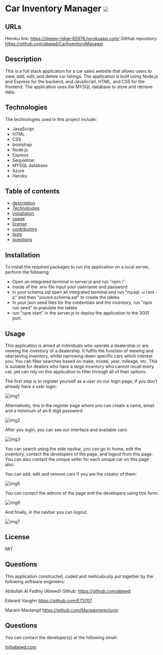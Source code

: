 # Car Inventory Manager <img src = 'https://img.shields.io/badge/license-MIT-red'/>

## URLs

Heroku link: https://sleepy-ridge-65976.herokuapp.com/
GitHub repository: https://github.com/abewd/CarInventoryManager

## Description

This is a full stack application for a car sales website that allows users to view, add, edit, and delete car listings. The application is built using Node.js and Express for the backend, and JavaScript, HTML, and CSS for the frontend. The application uses the MYSQL database to store and retrieve data.

## Technologies

The technologies used in this project include:

- JavaScript
- HTML
- CSS
- bootstrap
- Node.js
- Express
- Sequielizer
- MYSQL database
- Azure
- Heroku

## Table of contents

- [description](#description)
- [Technologies](#technologies)
- [installation](#installation)
- [usage](#usage)
- [license](#license)
- [contributors](#contributors)
- [tests](#tests)
- [questions](#questions)

## Installation

To install the required packages to run the application on a local server, perform the following:

- Open an integrated terminal in server.js and run "npm i"
- inside of the .env file input your username and password
- in your schema.sql open an integrated terminal and run "mysql -u root -p" and then "source.schema.sql" to create the tables
- In your json seed files for the credentials and the inventory, run "npm run seed" to populate the tables
- run "npm start" in the server.js to deploy the application to the 3001 port.

## Usage

This application is aimed at individuals who operate a dealership or are viewing the inventory of a dealership.
It fulfils the function of viewing and oberseving inventory, whilst narrowing down specific cars which interest you. You can filter searches based on make, model, year, mileage, etc. This is suitable for dealers who have a large inventory who cannot recall every car, yet can rely on this application to filter through all of their options.

The first step is to register yourself as a user on our login page, if you don't already have a user login:

![img1](https://user-images.githubusercontent.com/116496332/223927885-8305bfec-3bc8-4ae8-ae21-682f88417762.png)

Alternatively, this is the register page where you can create a name, email and a minimum of an 8 digit password:

![img2](https://user-images.githubusercontent.com/116496332/223927942-3c916942-14f1-452c-8891-1bc041bda8bd.png)


After you login, you can see our interface and available cars:

![img3](https://user-images.githubusercontent.com/116496332/223927985-8b322769-36fb-44d7-a8fe-b952b086613b.png)

You can search using the side navbar, you can go to home, edit the inventory, contact the developers of the page, and logout from this page. You can also contact the unique seller for each unique car on this page also.

You can add, edit and remove cars if you are the creator of them:

![img5](https://user-images.githubusercontent.com/116496332/223928065-baa51751-0616-48e4-be1d-1d2ea9b7eadb.png)

You can contact the admins of the page and the developers using this form:

![img6](https://user-images.githubusercontent.com/116496332/223928080-bea58a03-cd92-45da-9b75-ca8ef40534f6.png)

And finally, in the navbar you can logout.

![img7](https://user-images.githubusercontent.com/116496332/223928288-5ebb856f-42ae-4a1e-8fd0-0b64db088301.png)


## License

MIT

## Questions

This application constructed, coded and meticulously put together by the following software engineers:

Abdullah Al Fadhly (Abewd)
Github: https://github.com/abewd

Edward Vaughn
https://github.com/E73707

Marwin Manlangit
https://github.com/Marwaynemclovin

## Questions

You can contact the developer(s) at the following email:

hi@abewd.com

